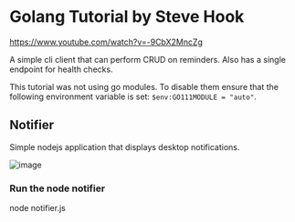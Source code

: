 # Golang Tutorial by Steve Hook
https://www.youtube.com/watch?v=-9CbX2MncZg

A simple cli client that can perform CRUD on reminders. Also has a single endpoint for health checks.

This tutorial was not using go modules. To disable them ensure that the following environment variable is set: `$env:GO111MODULE = "auto"`.  

## Notifier
Simple nodejs application that displays desktop notifications.

![image](https://user-images.githubusercontent.com/27006526/120097269-efe31000-c172-11eb-8584-1ca27512163f.png)

### Run the node notifier
node notifier.js  
